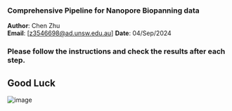 ### Comprehensive Pipeline for Nanopore Biopanning data

 **Author**: Chen Zhu  
 **Email**: [z3546698@ad.unsw.edu.au]
 **Date**: 04/Sep/2024

### Please follow the instructions and check the results after each step.
## Good Luck
![image](https://github.com/user-attachments/assets/2ed24804-b96a-4c6a-a456-80dc5813ad34)
